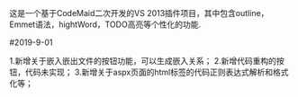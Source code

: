 ﻿这是一个基于CodeMaid二次开发的VS 2013插件项目，其中包含outline，Emmet语法，hightWord，TODO高亮等个性化的功能.

#2019-9-01

1.新增关于嵌入嵌出文件的按钮功能，可以生成嵌入关系；
2.新增代码重构的按钮，代码未实现；
3.新增关于aspx页面的html标签的代码正则表达式解析和格式化等；